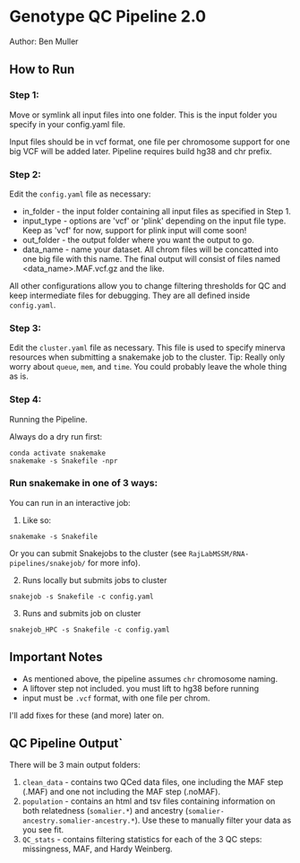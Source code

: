 # Genotype QC Pipeline 2.0

Author: Ben Muller

## How to Run
### Step 1:
Move or symlink all input files into one folder. This is the input folder you specify in your config.yaml file.

Input files should be in vcf format, one file per chromosome support for one big VCF will be added later. Pipeline requires build hg38 and chr prefix.

### Step 2:
Edit the `config.yaml` file as necessary: 
- in_folder - the input folder containing all input files as specified in Step 1.
- input_type - options are 'vcf' or 'plink' depending on the input file type. Keep as 'vcf' for now, support for plink input will come soon!
- out_folder - the output folder where you want the output to go.
- data_name - name your dataset. All chrom files will be concatted into one big file with this name. The final output will consist of files named <data_name>.MAF.vcf.gz and the like.

All other configurations allow you to change filtering thresholds for QC and keep intermediate files for debugging. They are all defined inside `config.yaml`.

### Step 3:
Edit the `cluster.yaml` file as necessary. This file is used to specify minerva resources when submitting a snakemake job to the cluster.
Tip: Really only worry about `queue`, `mem`, and `time`. You could probably leave the whole thing as is.

### Step 4:
Running the Pipeline.

Always do a dry run first:
```
conda activate snakemake
snakemake -s Snakefile -npr
```
### Run snakemake in one of 3 ways:

You can run in an interactive job:

1. Like so:
```
snakemake -s Snakefile
```
 Or you can submit Snakejobs to the cluster (see `RajLabMSSM/RNA-pipelines/snakejob/` for more info).

2. Runs locally but submits jobs to cluster
```
snakejob -s Snakefile -c config.yaml
```
3. Runs and submits job on cluster
```
snakejob_HPC -s Snakefile -c config.yaml
```

## Important Notes
- As mentioned above, the pipeline assumes `chr` chromosome naming.
- A liftover step not included. you must lift to hg38 before running
- input must be `.vcf` format, with one file per chrom.

I'll add fixes for these (and more) later on.

## QC Pipeline Output`
There will be 3 main output folders:

1. `clean_data` - contains two QCed data files, one including the MAF step (.MAF) and one not including the MAF step (.noMAF).
2. `population` - contains an html and tsv files containing information on both relatedness (`somalier.*`) and ancestry (`somalier-ancestry.somalier-ancestry.*`). Use these to manually filter your data as you see fit.
3. `QC_stats` - contains filtering statistics for each of the 3 QC steps: missingness, MAF, and Hardy Weinberg.



